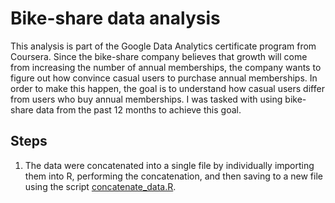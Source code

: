 # Bike-share data analysis
This analysis is part of the Google Data Analytics certificate program from Coursera. Since the bike-share company believes that growth will come from increasing the number of annual memberships, the company wants to figure out how convince casual users to purchase annual memberships. In order to make this happen, the goal is to understand how casual users differ from users who buy annual memberships. I was tasked with using bike-share data from the past 12 months to achieve this goal.

## Steps
1. The data were concatenated into a single file by individually importing them into R, performing the concatenation, and then saving to a new file using the script [concatenate_data.R](concatenate_data.R).
